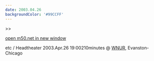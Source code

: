 ```yaml
---
date: 2003.04.26
backgroundColor: '#99CCFF'
---
```


\>>

[open m50.net in new window](http://m50.net/)

etc / Headtheater 2003.Apr.26 19:00210minutes @ [WNUR](http://www.wnur.org/), Evanston-Chicago